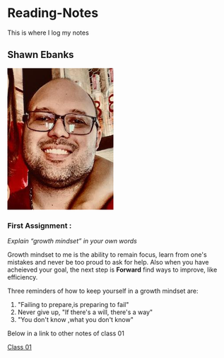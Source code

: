 # Reading-Notes


This is where I log my notes


## Shawn Ebanks
![alt text](image.jpg)

### First Assignment :
_Explain “growth mindset” in your own words_

Growth mindset to me is the ability to remain focus, learn from one's mistakes and never be too proud to ask for help. 
Also when you have acheieved your goal, the next step is **Forward** find ways to improve, like efficiency.

Three reminders of how to keep yourself in a growth mindset are:
1. "Failing to prepare,is preparing to fail" 
1. Never give up, "If there's a will, there's a way" 
1. "You don't know ,what you don't know"

Below in a link to other notes of class 01

[Class 01](https://shawn-ebanks.github.io/reading-notes/first-class)

